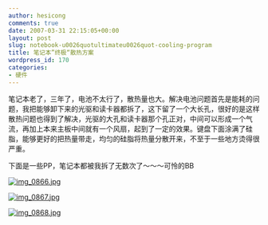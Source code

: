 ```yaml
---
author: hesicong
comments: true
date: 2007-03-31 22:15:05+00:00
layout: post
slug: notebook-u0026quotultimateu0026quot-cooling-program
title: 笔记本”终极“散热方案
wordpress_id: 170
categories:
- 硬件
---
```


笔记本老了，三年了，电池不太行了，散热量也大。解决电池问题首先是能耗的问题，我把能够卸下来的光驱和读卡器都拆了，这下留了一个大长孔，很好的是这样散热问题也得到了解决，光驱的大孔和读卡器那个孔正对，中间可以形成一个气流，再加上本来主板中间就有一个风扇，起到了一定的效果。键盘下面涂满了硅脂，能够更好的把热量带走，均匀的硅脂将热量分散开来，不至于一些地方烫得很严重。

下面是一些PP，笔记本都被我拆了无数次了～～～可怜的BB

[![img_0866.jpg](/images/others/thumbs/thumbs_img_0866.jpg)](/images/others/img_0866.jpg)

[![img_0867.jpg](/images/others/thumbs/thumbs_img_0867.jpg)](/images/others/img_0867.jpg)

[![img_0868.jpg](/images/others/thumbs/thumbs_img_0868.jpg)](/images/others/img_0868.jpg)

